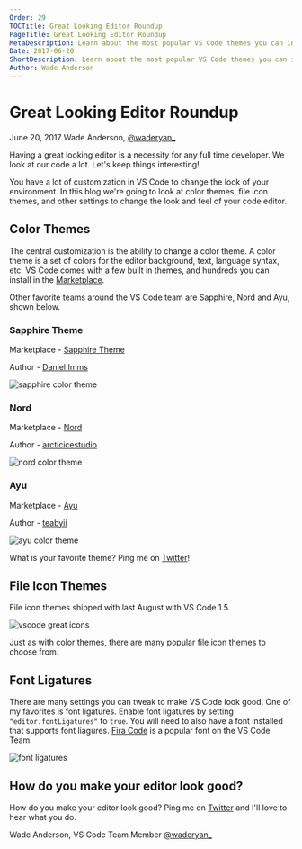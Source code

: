 ```yaml
---
Order: 29
TOCTitle: Great Looking Editor Roundup
PageTitle: Great Looking Editor Roundup
MetaDescription: Learn about the most popular VS Code themes you can install and use today. 
Date: 2017-06-20
ShortDescription: Learn about the most popular VS Code themes you can install and use today.
Author: Wade Anderson
---
```

# Great Looking Editor Roundup

June 20, 2017 Wade Anderson, [@waderyan_](https://twitter.com/waderyan_)

Having a great looking editor is a necessity for any full time developer. We look at our code a lot. Let's keep things interesting! 

You have a lot of customization in VS Code to change the look of your environment. In this blog we're going to look at color themes, file icon themes, and other settings to change the look and feel of your code editor. 

## Color Themes

The central customization is the ability to change a color theme. A color theme is a set of colors for the editor background, text, language syntax, etc. VS Code comes with a few built in themes, and hundreds you can install in the [Marketplace](https://marketplace.visualstudio.com/search?term=tag%3A%22color%20theme%22&target=VSCode&category=Themes&sortBy=Downloads).  

<div class="marketplace-popular-color-themes"></div>

Other favorite teams around the VS Code team are Sapphire, Nord and Ayu, shown below. 

### Sapphire Theme

Marketplace - [Sapphire Theme](https://marketplace.visualstudio.com/items?itemName=Tyriar.theme-sapphire)

Author - [Daniel Imms](https://marketplace.visualstudio.com/search?term=publisher%3A%22Daniel%20Imms%22&target=VSCode&category=All%20categories&sortBy=Relevance)

![sapphire color theme](2017_06_20_themes-sapphire.gif)

### Nord

Marketplace - [Nord](https://marketplace.visualstudio.com/items?itemName=arcticicestudio.nord-visual-studio-code)

Author - [arcticicestudio](https://marketplace.visualstudio.com/search?term=publisher%3A%22arcticicestudio%22&target=VSCode&category=All%20categories&sortBy=Relevance)

![nord color theme](2017_06_20_themes-nord.gif)

### Ayu

Marketplace - [Ayu](https://marketplace.visualstudio.com/items?itemName=teabyii.ayu)

Author - [teabyii](https://marketplace.visualstudio.com/search?term=publisher%3A%22teabyii%22&target=VSCode&category=All%20categories&sortBy=Relevance)

![ayu color theme](2017_06_20_themes-ayu.gif)

What is your favorite theme? Ping me on [Twitter](https://twitter.com/waderyan_)!

## File Icon Themes

File icon themes shipped with last August with VS Code 1.5. 

![vscode great icons](2017_06_20_vscode-great-icons.jpg)

Just as with color themes, there are many popular file icon themes to choose from. 

<div class="marketplace-popular-file-icon-themes"></div>

## Font Ligatures

There are many settings you can tweak to make VS Code look good. One of my favorites is font ligatures. Enable font ligatures by setting `"editor.fontLigatures"` to `true`. You will need to also have a font installed that supports font liagures. [Fira Code](https://github.com/tonsky/FiraCode) is a popular font on the VS Code Team. 

![font ligatures](2017_06_20_font-ligatures-annotated.png)

## How do you make your editor look good? 

How do you make your editor look good? Ping me on [Twitter](https://twitter.com/waderyan_) and I'll love to hear what you do. 

Wade Anderson, VS Code Team Member
[@waderyan_](https://twitter.com/waderyan_)